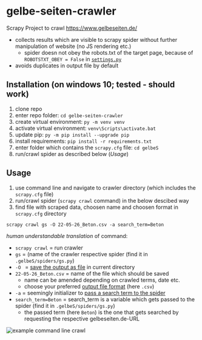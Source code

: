 # gelbe-seiten-crawler
Scrapy Project to crawl https://www.gelbeseiten.de/
- collects results which are visible to scrapy spider without further manipulation of website (no JS rendering etc.)
  - spider doesn not obey the robots.txt of the target page, because of `ROBOTSTXT_OBEY = False` in [`settings.py`](https://github.com/Sammeeey/gelbe-seiten-crawler/blob/822e999e876df09bf61163045a5bc17affd8b0e5/gelbeS/gelbeS/settings.py)
- avoids duplicates in output file by default

## Installation (on windows 10; tested - should work)
1. clone repo
2. enter repo folder: `cd gelbe-seiten-crawler`
3. create virtual environment: `py -m venv venv`
4. activate virtual environment: `venv\Scripts\activate.bat`
5. update pip: `py -m pip install --upgrade pip`
6. install requirements: `pip install -r requirements.txt`
7. enter folder which contains the `scrapy.cfg` file: `cd gelbeS`
8. run/crawl spider as described below (*Usage*)

## Usage
1. use command line and navigate to crawler directory (which includes the `scrapy.cfg` file)
2. run/crawl spider (`scrapy crawl` command) in the below descibed way
3. find file with scraped data, choosen name and choosen format in `scrapy.cfg` directory

`scrapy crawl gs -O 22-05-26_Beton.csv -a search_term=Beton`

*human understandable translation* of command:
- `scrapy crawl` = run crawler
- `gs` = (name of the crawler respective spider (find it in `.gelbeS/spiders/gs.py`)
- `-O ` = [save the output as file](https://docs.scrapy.org/en/latest/intro/tutorial.html#storing-the-scraped-data) in current directory
- `22-05-26_Beton.csv` = name of the file which should be saved
  - name can be amended depending on crawled terms, date etc.
  - choose your preferred [output file format](https://docs.scrapy.org/en/latest/topics/feed-exports.html#feed-exports) (here `.csv`)
- `-a` = seemingly initializer to [pass a search term to the spider](https://stackoverflow.com/a/20938801)
- `search_term=Beton` = search_term is a variable which gets passed to the spider (find it in `.gelbeS/spiders/gs.py`)
    - the passed term (here `Beton`) is the one that gets searched by requesting the respective gelbeseiten.de-URL

![example command line crawl](https://github.com/Sammeeey/gelbe-seiten-crawler/blob/9747afae549858f941acaffd799dc96693d3b4cb/web-scraping-process.gif)
